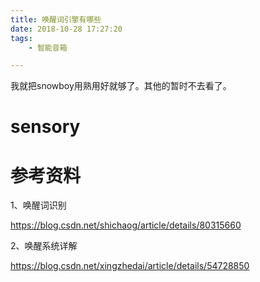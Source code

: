 ```yaml
---
title: 唤醒词引擎有哪些
date: 2018-10-28 17:27:20
tags:
	- 智能音箱

---
```




我就把snowboy用熟用好就够了。其他的暂时不去看了。



# sensory



# 参考资料

1、唤醒词识别

https://blog.csdn.net/shichaog/article/details/80315660

2、唤醒系统详解

https://blog.csdn.net/xingzhedai/article/details/54728850